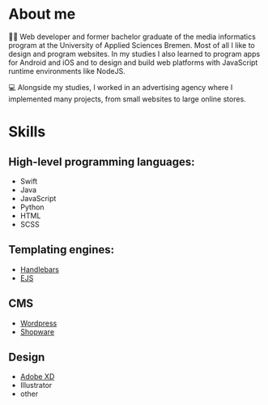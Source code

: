 # About me

👨‍🦰 Web developer and former bachelor graduate of the media informatics program at the University of Applied Sciences Bremen.
Most of all I like to design and program websites. In my studies I also learned to program apps for Android and iOS and to design and build web platforms with JavaScript runtime environments like NodeJS.

💻 Alongside my studies, I worked in an advertising agency where I implemented many projects, from small websites to large online stores. 

# Skills

## High-level programming languages:
- Swift
- Java
- JavaScript
- Python
- HTML
- SCSS

## Templating engines:
- [Handlebars](https://handlebarsjs.com/)
- [EJS](https://ejs.co/)

## CMS
- [Wordpress](https://wordpress.com/de/)
- [Shopware](https://www.shopware.com/)

## Design
- [Adobe XD](https://www.adobe.com/)
- Illustrator
- other

